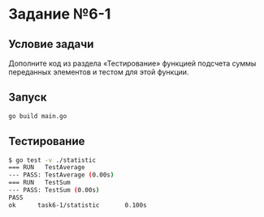 # Задание №6-1

## Условие задачи

Дополните код из раздела «Тестирование» функцией подсчета суммы переданных элементов и тестом для этой функции.

## Запуск

```bash
go build main.go
```

## Тестирование

```bash
$ go test -v ./statistic
=== RUN   TestAverage
--- PASS: TestAverage (0.00s)
=== RUN   TestSum
--- PASS: TestSum (0.00s)
PASS
ok      task6-1/statistic       0.100s
```
